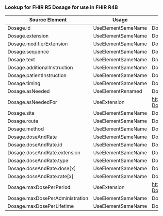 ### Lookup for FHIR R5 Dosage for use in FHIR R4B

| Source Element | Usage | Target |
| -------------- | ----- | ------ |
| Dosage.id | UseElementSameName | Dosage.id |
| Dosage.extension | UseElementSameName | Dosage.extension |
| Dosage.modifierExtension | UseElementSameName | Dosage.modifierExtension |
| Dosage.sequence | UseElementSameName | Dosage.sequence |
| Dosage.text | UseElementSameName | Dosage.text |
| Dosage.additionalInstruction | UseElementSameName | Dosage.additionalInstruction |
| Dosage.patientInstruction | UseElementSameName | Dosage.patientInstruction |
| Dosage.timing | UseElementSameName | Dosage.timing |
| Dosage.asNeeded | UseElementRenamed | Dosage.asNeeded[x] |
| Dosage.asNeededFor | UseExtension | http://hl7.org/fhir/5.0/StructureDefinition/extension-Dosage.asNeededFor |
| Dosage.site | UseElementSameName | Dosage.site |
| Dosage.route | UseElementSameName | Dosage.route |
| Dosage.method | UseElementSameName | Dosage.method |
| Dosage.doseAndRate | UseElementSameName | Dosage.doseAndRate |
| Dosage.doseAndRate.id | UseElementSameName | Dosage.doseAndRate.id |
| Dosage.doseAndRate.extension | UseElementSameName | Dosage.doseAndRate.extension |
| Dosage.doseAndRate.type | UseElementSameName | Dosage.doseAndRate.type |
| Dosage.doseAndRate.dose[x] | UseElementSameName | Dosage.doseAndRate.dose[x] |
| Dosage.doseAndRate.rate[x] | UseElementSameName | Dosage.doseAndRate.rate[x] |
| Dosage.maxDosePerPeriod | UseExtension | http://hl7.org/fhir/5.0/StructureDefinition/extension-Dosage.maxDosePerPeriod |
| Dosage.maxDosePerAdministration | UseElementSameName | Dosage.maxDosePerAdministration |
| Dosage.maxDosePerLifetime | UseElementSameName | Dosage.maxDosePerLifetime |
